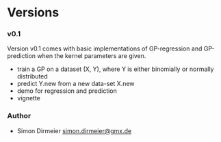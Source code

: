 Versions
========

### v0.1

Version v0.1 comes with basic implementations of GP-regression and GP-prediction when the kernel parameters are given.

* train a GP on a dataset (X, Y), where Y is either binomially or normally distributed
* predict Y.new from a new data-set X.new
* demo for regression and prediction
* vignette

### Author

* Simon Dirmeier <a href="mailto:simon.dirmeier@gmx.de">simon.dirmeier@gmx.de</a>
